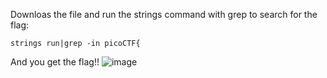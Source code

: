 Downloas the file and run the strings command with grep to search for the flag:

```
strings run|grep -in picoCTF{
```

And you get the flag!!
![image](https://github.com/user-attachments/assets/963b03b9-48f0-4a03-bcf1-c40d07ae83f9)
